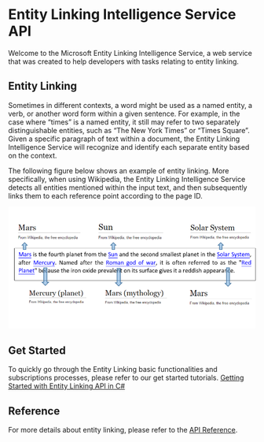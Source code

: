 <!--
NavPath: Entity Linking API
LinkLabel: Overview
Url: EntityLinking-API/documentation
Weight: 2
-->

# Entity Linking Intelligence Service API

Welcome to the Microsoft Entity Linking Intelligence Service, a web service that was created to help developers with tasks relating to entity linking.

## Entity Linking

Sometimes in different contexts, a word might be used as a named entity, a verb, or another word form within a given sentence. For example, in the case where “times” is a named entity, it still may refer to two separately distinguishable entities, such as “The New York Times” or “Times Square”. Given a specific paragraph of text within a document, the Entity Linking Intelligence Service will recognize and identify each separate entity based on the context.  

The following figure below shows an example of entity linking. More specifically, when using Wikipedia, the Entity Linking Intelligence Service detects all entities mentioned within the input text, and then subsequently links them to each reference point according to the page ID.

 ![Entity Linking Sample for Mars](./Images/EntityLinkingSample1.png)
 
## Get Started
 
 To quickly go through the Entity Linking basic functionalities and subscriptions processes, please refer to our get started tutorials.
[Getting Started with Entity Linking API in C#](GettingStarted.md)

 
 
## Reference
 For more details about entity linking, please refer to the [API Reference](https://dev.projectoxford.ai/docs/services/56d3fb7cca73071a4030e528).
